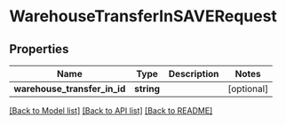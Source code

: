# WarehouseTransferInSAVERequest

## Properties
Name | Type | Description | Notes
------------ | ------------- | ------------- | -------------
**warehouse_transfer_in_id** | **string** |  | [optional] 

[[Back to Model list]](../README.md#documentation-for-models) [[Back to API list]](../README.md#documentation-for-api-endpoints) [[Back to README]](../README.md)


